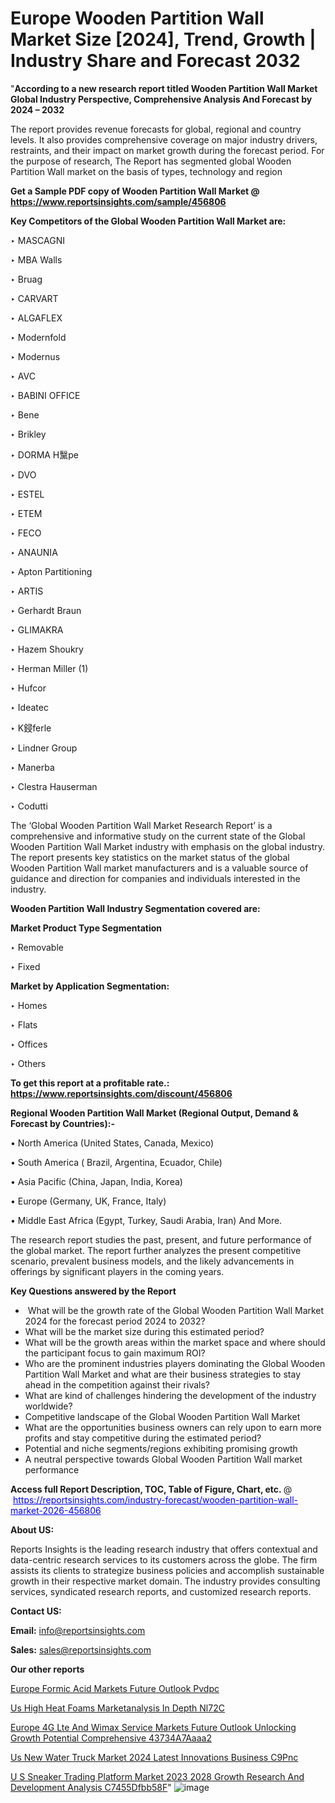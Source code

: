 # Europe Wooden Partition Wall Market Size [2024], Trend, Growth | Industry Share and Forecast 2032

"<strong>According to a new research report titled Wooden Partition Wall Market Global Industry Perspective, Comprehensive Analysis And Forecast by 2024 – 2032</strong>

The report provides revenue forecasts for global, regional and country levels. It also provides comprehensive coverage on major industry drivers, restraints, and their impact on market growth during the forecast period. For the purpose of research, The Report has segmented global Wooden Partition Wall market on the basis of types, technology and region

<strong>Get a Sample PDF copy of Wooden Partition Wall Market </strong><strong>@<a href=https://www.reportsinsights.com/sample/456806 style=color:#0000ff;> https://www.reportsinsights.com/sample/456806</a></strong></font>

<strong>Key Competitors of the Global Wooden Partition Wall Market are:</strong>

‣ MASCAGNI

‣ MBA Walls

‣ Bruag

‣ CARVART

‣ ALGAFLEX

‣ Modernfold

‣ Modernus

‣ AVC

‣ BABINI OFFICE

‣ Bene

‣ Brikley

‣ DORMA H黳pe

‣ DVO

‣ ESTEL

‣ ETEM

‣ FECO

‣ ANAUNIA

‣ Apton Partitioning

‣ ARTIS

‣ Gerhardt Braun

‣ GLIMAKRA

‣ Hazem Shoukry

‣ Herman Miller (1)

‣ Hufcor

‣ Ideatec

‣ K鋟ferle

‣ Lindner Group

‣ Manerba

‣ Clestra Hauserman

‣ Codutti

The ‘Global Wooden Partition Wall Market Research Report’ is a comprehensive and informative study on the current state of the Global Wooden Partition Wall Market industry with emphasis on the global industry. The report presents key statistics on the market status of the global Wooden Partition Wall market manufacturers and is a valuable source of guidance and direction for companies and individuals interested in the industry.

<strong>Wooden Partition Wall Industry Segmentation covered are:</strong>

<strong>Market Product Type Segmentation</strong>

‣ Removable

‣ Fixed

<strong>Market by Application Segmentation:</strong>

‣ Homes

‣ Flats

‣ Offices

‣ Others

<strong>To get this report at a profitable rate.: <a href=https://www.reportsinsights.com/discount/456806 style=color:#0000ff;>https://www.reportsinsights.com/discount/456806</a></strong></font>

<strong>Regional Wooden Partition Wall Market (Regional Output, Demand &amp; Forecast by Countries):-</strong>

• North America (United States, Canada, Mexico)

• South America ( Brazil, Argentina, Ecuador, Chile)

• Asia Pacific (China, Japan, India, Korea)

• Europe (Germany, UK, France, Italy)

• Middle East Africa (Egypt, Turkey, Saudi Arabia, Iran) And More.

The research report studies the past, present, and future performance of the global market. The report further analyzes the present competitive scenario, prevalent business models, and the likely advancements in offerings by significant players in the coming years.

<strong>Key Questions answered by the Report</strong>
<ul>
  <li> What will be the growth rate of the Global Wooden Partition Wall Market 2024 for the forecast period 2024 to 2032?</li>
  <li>What will be the market size during this estimated period?</li>
  <li>What will be the growth areas within the market space and where should the participant focus to gain maximum ROI?</li>
  <li>Who are the prominent industries players dominating the Global Wooden Partition Wall Market and what are their business strategies to stay ahead in the competition against their rivals?</li>
  <li>What are kind of challenges hindering the development of the industry worldwide?</li>
  <li>Competitive landscape of the Global Wooden Partition Wall Market</li>
  <li>What are the opportunities business owners can rely upon to earn more profits and stay competitive during the estimated period?</li>
  <li>Potential and niche segments/regions exhibiting promising growth</li>
  <li>A neutral perspective towards Global Wooden Partition Wall market performance</li>
</ul>
<strong>Access full Report Description, TOC, Table of Figure, Chart, etc. </strong>@  <a href=https://reportsinsights.com/industry-forecast/wooden-partition-wall-market-2026-456806 style=color:#0000ff;>https://reportsinsights.com/industry-forecast/wooden-partition-wall-market-2026-456806</a></font>

<strong><strong>About US</strong>:</strong>

Reports Insights is the leading research industry that offers contextual and data-centric research services to its customers across the globe. The firm assists its clients to strategize business policies and accomplish sustainable growth in their respective market domain. The industry provides consulting services, syndicated research reports, and customized research reports.

<strong>Contact US:</strong>

<p class=""""><b>Email:</b> <a href=mailto:info@reportsinsights.com>info@reportsinsights.com</a></p>
<p class=""""><b>Sales:</b> <a href=mailto:sales@reportsinsights.com>sales@reportsinsights.com</a></p>

<strong>Our other reports</strong>

<a href=https://www.linkedin.com/pulse/europe-formic-acid-markets-future-outlook-pvdpc/>Europe Formic Acid Markets Future Outlook Pvdpc</a>

<a href=https://www.linkedin.com/pulse/us-high-heat-foams-marketanalysis-in-depth-nl72c/>Us High Heat Foams Marketanalysis In Depth Nl72C</a>

<a href=https://medium.com/@khalunansh/europe-4g-lte-and-wimax-service-markets-future-outlook-unlocking-growth-potential-comprehensive-43734a7aaaa2>Europe 4G Lte And Wimax Service Markets Future Outlook Unlocking Growth Potential Comprehensive 43734A7Aaaa2</a>

<a href=https://www.linkedin.com/pulse/us-new-water-truck-market-2024-latest-innovations-business-c9pnc/>Us New Water Truck Market 2024 Latest Innovations Business C9Pnc</a>

<a href=https://medium.com/@sakshi.reportsinsights/u-s-sneaker-trading-platform-market-2023-2028-growth-research-and-development-analysis-c7455dfbb58f>U S Sneaker Trading Platform Market 2023 2028 Growth Research And Development Analysis C7455Dfbb58F</a>"
![image](https://github.com/Reportsinsights123/RIgrowth/assets/158415881/0845641c-712b-454f-b48c-200ce3dc05d3)

